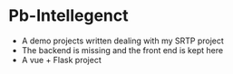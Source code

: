# Pb-Intellegenct
+ A demo projects written dealing with my SRTP project
+ The backend is missing and the front end is kept here
+ A vue + Flask project

